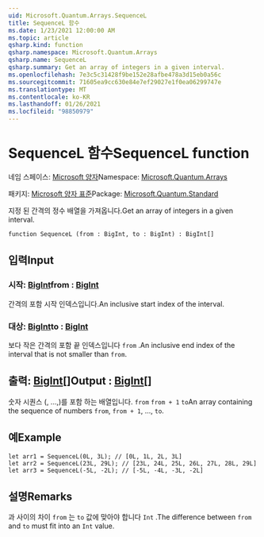 ```yaml
---
uid: Microsoft.Quantum.Arrays.SequenceL
title: SequenceL 함수
ms.date: 1/23/2021 12:00:00 AM
ms.topic: article
qsharp.kind: function
qsharp.namespace: Microsoft.Quantum.Arrays
qsharp.name: SequenceL
qsharp.summary: Get an array of integers in a given interval.
ms.openlocfilehash: 7e3c5c31428f9be152e28afbe478a3d15eb0a56c
ms.sourcegitcommit: 71605ea9cc630e84e7ef29027e1f0ea06299747e
ms.translationtype: MT
ms.contentlocale: ko-KR
ms.lasthandoff: 01/26/2021
ms.locfileid: "98850979"
---
```

# <a name="sequencel-function"></a><span data-ttu-id="75603-102">SequenceL 함수</span><span class="sxs-lookup"><span data-stu-id="75603-102">SequenceL function</span></span>

<span data-ttu-id="75603-103">네임 스페이스: [Microsoft 양자](xref:Microsoft.Quantum.Arrays)</span><span class="sxs-lookup"><span data-stu-id="75603-103">Namespace: [Microsoft.Quantum.Arrays](xref:Microsoft.Quantum.Arrays)</span></span>

<span data-ttu-id="75603-104">패키지: [Microsoft 양자 표준](https://nuget.org/packages/Microsoft.Quantum.Standard)</span><span class="sxs-lookup"><span data-stu-id="75603-104">Package: [Microsoft.Quantum.Standard](https://nuget.org/packages/Microsoft.Quantum.Standard)</span></span>


<span data-ttu-id="75603-105">지정 된 간격의 정수 배열을 가져옵니다.</span><span class="sxs-lookup"><span data-stu-id="75603-105">Get an array of integers in a given interval.</span></span>

```qsharp
function SequenceL (from : BigInt, to : BigInt) : BigInt[]
```


## <a name="input"></a><span data-ttu-id="75603-106">입력</span><span class="sxs-lookup"><span data-stu-id="75603-106">Input</span></span>

### <a name="from--bigint"></a><span data-ttu-id="75603-107">시작: [BigInt](xref:microsoft.quantum.lang-ref.bigint)</span><span class="sxs-lookup"><span data-stu-id="75603-107">from : [BigInt](xref:microsoft.quantum.lang-ref.bigint)</span></span>

<span data-ttu-id="75603-108">간격의 포함 시작 인덱스입니다.</span><span class="sxs-lookup"><span data-stu-id="75603-108">An inclusive start index of the interval.</span></span>


### <a name="to--bigint"></a><span data-ttu-id="75603-109">대상: [BigInt](xref:microsoft.quantum.lang-ref.bigint)</span><span class="sxs-lookup"><span data-stu-id="75603-109">to : [BigInt](xref:microsoft.quantum.lang-ref.bigint)</span></span>

<span data-ttu-id="75603-110">보다 작은 간격의 포함 끝 인덱스입니다 `from` .</span><span class="sxs-lookup"><span data-stu-id="75603-110">An inclusive end index of the interval that is not smaller than `from`.</span></span>



## <a name="output--bigint"></a><span data-ttu-id="75603-111">출력: [BigInt](xref:microsoft.quantum.lang-ref.bigint)[]</span><span class="sxs-lookup"><span data-stu-id="75603-111">Output : [BigInt](xref:microsoft.quantum.lang-ref.bigint)[]</span></span>

<span data-ttu-id="75603-112">숫자 시퀀스 (, ...,)를 포함 하는 배열입니다. `from` `from + 1` `to`</span><span class="sxs-lookup"><span data-stu-id="75603-112">An array containing the sequence of numbers `from`, `from + 1`, ..., `to`.</span></span>

## <a name="example"></a><span data-ttu-id="75603-113">예</span><span class="sxs-lookup"><span data-stu-id="75603-113">Example</span></span>

```qsharp
let arr1 = SequenceL(0L, 3L); // [0L, 1L, 2L, 3L]
let arr2 = SequenceL(23L, 29L); // [23L, 24L, 25L, 26L, 27L, 28L, 29L]
let arr3 = SequenceL(-5L, -2L); // [-5L, -4L, -3L, -2L]
```

## <a name="remarks"></a><span data-ttu-id="75603-114">설명</span><span class="sxs-lookup"><span data-stu-id="75603-114">Remarks</span></span>

<span data-ttu-id="75603-115">과 사이의 차이 `from` 는 `to` 값에 맞아야 합니다 `Int` .</span><span class="sxs-lookup"><span data-stu-id="75603-115">The difference between `from` and `to` must fit into an `Int` value.</span></span>